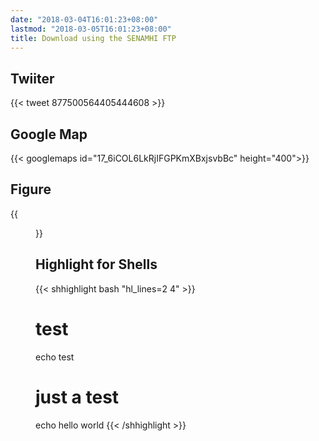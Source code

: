 ```yaml
---
date: "2018-03-04T16:01:23+08:00"
lastmod: "2018-03-05T16:01:23+08:00"
title: Download using the SENAMHI FTP
---
```


## Twiiter

{{< tweet 877500564405444608 >}}


## Google Map

{{< googlemaps id="17_6iCOL6LkRjIFGPKmXBxjsvbBc" height="400">}}


## Figure

{{<figure src="/images/globe.svg" alt="Globe" align="aligncenter" width="300" caption="**Globe**">}}


## Highlight for Shells

{{< shhighlight bash "hl_lines=2 4" >}}
# test
echo test
# just a test
echo hello world
{{< /shhighlight >}}
